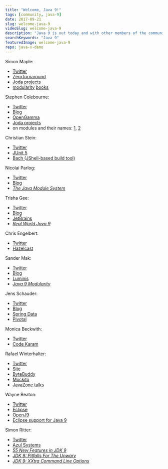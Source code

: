 ```yaml
---
title: "Welcome, Java 9!"
tags: [community, java-9]
date: 2017-09-21
slug: welcome-java-9
videoSlug: welcome-java-9
description: "Java 9 is out today and with other members of the community I'm throwing a welcome party. Get an all around view on the new Java release with various opinions, tips, and great sources!"
searchKeywords: "Java 9"
featuredImage: welcome-java-9
repo: java-x-demo
---
```


Simon Maple:

* [Twitter](https://twitter.com/sjmaple)
* [ZeroTurnaround](https://zeroturnaround.com/)
* [Joda projects](http://www.joda.org/)
* [modularity](https://www.manning.com/books/the-java-module-system?a_aid=nipa&a_bid=869915cb) [books](https://javamodularity.com/)

Stephen Colebourne:

* [Twitter](https://twitter.com/jodastephen)
* [Blog](http://blog.joda.org/)
* [OpenGamma](http://strata.opengamma.io/)
* [Joda projects](http://www.joda.org/)
* on modules and their names: [1](http://blog.joda.org/2017/04/java-se-9-jpms-module-naming.html), [2](http://blog.joda.org/2017/04/java-se-9-jpms-modules-are-not-artifacts.html)

Christian Stein:

* [Twitter](https://twitter.com/sormuras)
* [JUnit 5](http://junit.org/junit5/)
* [Bach (JShell-based build tool)](https://github.com/sormuras/bach)

Nicolai Parlog:

* [Twitter](https://twitter.com/nipafx)
* [Blog](https://nipafx.dev)
* [_The Java Module System_](https://www.manning.com/books/the-java-module-system?a_aid=nipa&a_bid=869915cb)

Trisha Gee:

* [Twitter](https://twitter.com/trisha_gee)
* [Blog](https://trishagee.github.io/)
* [JetBrains](https://trishagee.github.io/)
* [_Real World Java 9_](https://www.youtube.com/watch?v=GkP83hvdeMk)

Chris Engelbert:

* [Twitter](https://twitter.com/noctarius2k)
* [Hazelcast](https://hazelcast.com/)

Sander Mak:

* [Twitter](https://twitter.com/Sander_Mak)
* [Blog](http://branchandbound.net/)
* [Luminis](https://www.luminis.eu)
* [_Java 9 Modularity_](https://javamodularity.com/)

Jens Schauder:

* [Twitter](https://twitter.com/jensschauder)
* [Blog](http://blog.schauderhaft.de/)
* [Spring Data](https://projects.spring.io/spring-data-jpa/)
* [Pivotal](https://pivotal.io/)

Monica Beckwith:

* [Twitter](https://twitter.com/mon_beck)
* [Code Karam](http://www.codekaram.com/)

Rafael Winterhalter:

* [Twitter](https://twitter.com/rafaelcodes)
* [Site](http://rafael.codes/)
* [ByteBuddy](http://bytebuddy.net)
* [Mockito](http://mockito.org/)
* [JavaZone talks](https://vimeo.com/javazone)

Wayne Beaton:

* [Twitter](https://twitter.com/waynebeaton)
* [Eclipse](http://eclipse.org/)
* [OpenJ9](https://www.eclipse.org/openj9)
* [Eclipse support for Java 9](http://wiki.eclipse.org/java9)

Simon Ritter:

* [Twitter](https://twitter.com/speakjava)
* [Azul Systems](http://azul.com/)
* [_55 New Features in JDK 9_](https://www.youtube.com/watch?v=CMMzG8I23lY)
* [_JDK 9: Pitfalls For The Unwary_](https://www.azul.com/jdk-9-pitfalls-for-the-unwary/)
* [_JDK 9: XXtra Command Line Options_](https://www.azul.com/jdk-9-xxtra-command-line-options/)
